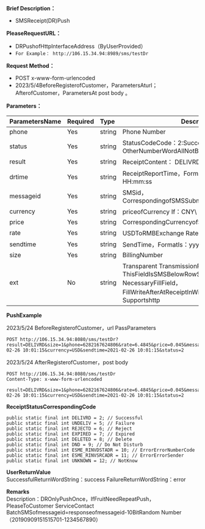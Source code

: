 
    
**Brief Description：** 

- SMSReceipt(DR)Push

**PleaseRequestURL：** 
- DRPushofHttpInterfaceAddress（ByUserProvided）
- `For Example： http://106.15.34.94:8989/sms/testDr `
  
**Request Method：**
- POST x-www-form-urlencoded
- 2023/5/4BeforeRegisterofCustomer，ParametersAturl；AfterofCustomer，ParametersAt post body 。

**Parameters：** 

|ParametersName|Required|Type|Description|
|:----    |:---|:----- |-----   |
|phone   |Yes|string |Phone Number  |
|status   |Yes|string |StatusCodeCode：2:SuccessfulBelowSend，OtherNumberWordAllNotBelowSendSuccessful |
|result   |Yes|string |ReceiptContent： DELIVRD\ UNDELIV |
|drtime   |Yes|string |ReceiptReportTime，FormatIs：yyyy-MM-dd HH:mm:ss |
|messageid   |Yes|string |SMSid，CorrespondingofSMSSubmitSuccessfulObtainedofid  |
|currency|Yes|string|priceofCurrency If：CNY\ USD|
|price   |Yes|string |CorrespondingCurrencyofSMSUnit Price  |
|rate   |Yes|string |USDToRMBExchange Rate If：7.05  |
|sendtime   |Yes|string |SendTime，FormatIs：yyyy-MM-dd HH:mm:ss |
|size|Yes|string|BillingNumber|
|ext   |No|string |Transparent TransmissionField，ThisFieldIsSMSBelowRowSendInterfaceInofNot NecessaryFillField，FillWriteAfterAtReceiptInWillOriginalReturn，Only Supportshttp |

 **PushExample**

2023/5/24 BeforeRegisterofCustomer，url PassParameters
``` 
POST http://106.15.34.94:8080/sms/testDr?result=DELIVRD&size=1&phone=6282167624806&rate=6.4845&price=0.045&messageid=b308d94a73f94e6d84ae975c41f4b2a6&drtime=2021-02-26 10:01:15&currency=USD&sendtime=2021-02-26 10:01:15&status=2
```

2023/5/24 AfterRegisterofCustomer，post body
``` 
POST http://106.15.34.94:8080/sms/testDr
Content-Type: x-www-form-urlencoded

result=DELIVRD&size=1&phone=6282167624806&rate=6.4845&price=0.045&messageid=b308d94a73f94e6d84ae975c41f4b2a6&drtime=2021-02-26 10:01:15&currency=USD&sendtime=2021-02-26 10:01:15&status=2
```

**ReceiptStatusCorrespondingCode**

```
public static final int DELIVRD = 2; // Successful
public static final int UNDELIV = 5; // Failure
public static final int REJECTD = 6; // Reject
public static final int EXPIRED = 7; // Expired
public static final int DELETED = 8; // Delete
public static final int DND = 9; // Do Not Disturb
public static final int ESME_RINVDSTADR = 10; // ErrorErrorNumberCode
public static final int ESME_RINVSRCADR = 11; // ErrorErrorSender
public static final int UNKNOWN = 12; // NotKnow
```

 **UserReturnValue**  
SuccessfulReturnWordString：success
FailureReturnWordString：error

 

 **Remarks**  
 Description：DROnlyPushOnce，IfFruitNeedRepeatPush，PleaseToCustomer ServiceContact
 BatchSMSofmessageid=responseofmessageid-10BitRandom Number（20190909151515701-1234567890）